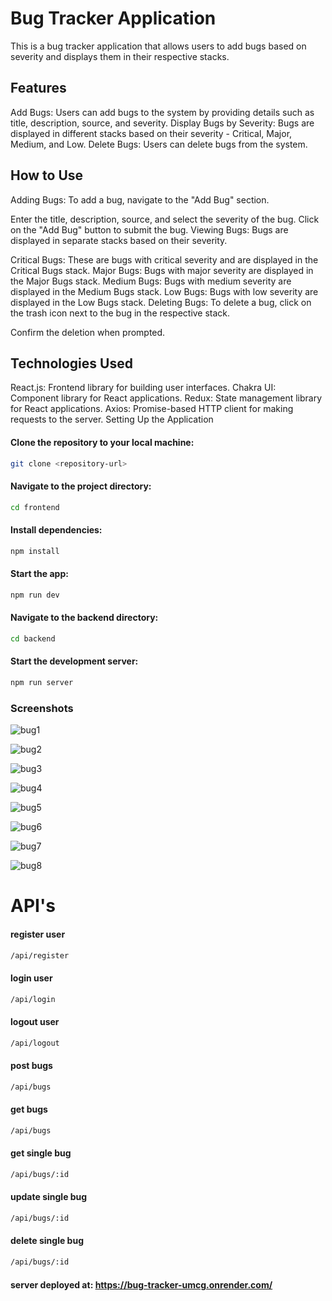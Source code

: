 # Bug Tracker Application
This is a bug tracker application that allows users to add bugs based on severity and displays them in their respective stacks.

## Features
Add Bugs: Users can add bugs to the system by providing details such as title, description, source, and severity.
Display Bugs by Severity: Bugs are displayed in different stacks based on their severity - Critical, Major, Medium, and Low.
Delete Bugs: Users can delete bugs from the system.

## How to Use
Adding Bugs: To add a bug, navigate to the "Add Bug" section.

Enter the title, description, source, and select the severity of the bug.
Click on the "Add Bug" button to submit the bug.
Viewing Bugs: Bugs are displayed in separate stacks based on their severity.

Critical Bugs: These are bugs with critical severity and are displayed in the Critical Bugs stack.
Major Bugs: Bugs with major severity are displayed in the Major Bugs stack.
Medium Bugs: Bugs with medium severity are displayed in the Medium Bugs stack.
Low Bugs: Bugs with low severity are displayed in the Low Bugs stack.
Deleting Bugs: To delete a bug, click on the trash icon next to the bug in the respective stack.

Confirm the deletion when prompted.
## Technologies Used
React.js: Frontend library for building user interfaces.
Chakra UI: Component library for React applications.
Redux: State management library for React applications.
Axios: Promise-based HTTP client for making requests to the server.
Setting Up the Application

#### Clone the repository to your local machine:

```bash
git clone <repository-url>
```
#### Navigate to the project directory:

```bash
cd frontend
```
#### Install dependencies:

```bash
npm install
```
#### Start the app:

```bash
npm run dev
```

#### Navigate to the backend directory:

```bash
cd backend
```
#### Start the development server:
```bash
npm run server
```

### Screenshots

![bug1](https://github.com/Nishant6571/bug_tracker/assets/146922474/e5ad05c6-d8d8-4f2c-bfa5-b4c9a8301002)

![bug2](https://github.com/Nishant6571/bug_tracker/assets/146922474/41180903-cb21-4c57-bc68-c8c3c098a085)

![bug3](https://github.com/Nishant6571/bug_tracker/assets/146922474/83a1d1d2-ef54-449c-8a48-256032aa4861)

![bug4](https://github.com/Nishant6571/bug_tracker/assets/146922474/df3f2a97-7674-4701-8fbe-555fda08afab)

![bug5](https://github.com/Nishant6571/bug_tracker/assets/146922474/6379559e-acc6-41ad-ba0e-f1606790f939)

![bug6](https://github.com/Nishant6571/bug_tracker/assets/146922474/4f7cf0cd-65f3-4ab7-bbfc-f28531c0bfe9)

![bug7](https://github.com/Nishant6571/bug_tracker/assets/146922474/a56a0fa4-5b22-4055-b617-d82b14b20683)

![bug8](https://github.com/Nishant6571/bug_tracker/assets/146922474/5f5860f4-c516-4b1d-a682-b37b180e6c6d)

# API's

#### register user
```bash
/api/register
```
#### login user
```bash
/api/login
```
#### logout user
```bash
/api/logout
```
#### post bugs
```bash
/api/bugs
```
#### get bugs
```bash
/api/bugs
```
#### get single bug
```bash
/api/bugs/:id
```
#### update single bug
```bash
/api/bugs/:id
```
#### delete single bug
```bash
/api/bugs/:id
```
#### server deployed at: https://bug-tracker-umcg.onrender.com/
